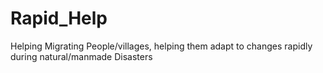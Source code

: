 # Rapid_Help
 Helping Migrating People/villages, helping them adapt to  changes rapidly during natural/manmade  Disasters
